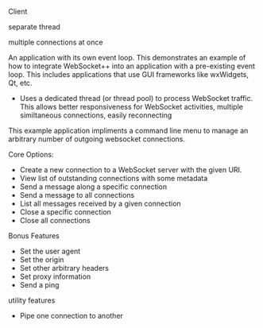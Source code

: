Client

separate thread

multiple connections at once


An application with its own event loop. This demonstrates an example of how to integrate WebSocket++ into an application with a pre-existing event loop. This includes applications that use GUI frameworks like wxWidgets, Qt, etc.

- Uses a dedicated thread (or thread pool) to process WebSocket traffic. This allows better responsiveness for WebSocket activities, multiple similtaneous connections, easily reconnecting 


This example application impliments a command line menu to manage an arbitrary number of outgoing websocket connections.


Core Options:
- Create a new connection to a WebSocket server with the given URI.
- View list of outstanding connections with some metadata
- Send a message along a specific connection
- Send a message to all connections
- List all messages received by a given connection
- Close a specific connection
- Close all connections

Bonus Features
- Set the user agent
- Set the origin
- Set other arbitrary headers
- Set proxy information
- Send a ping

utility features
- Pipe one connection to another
